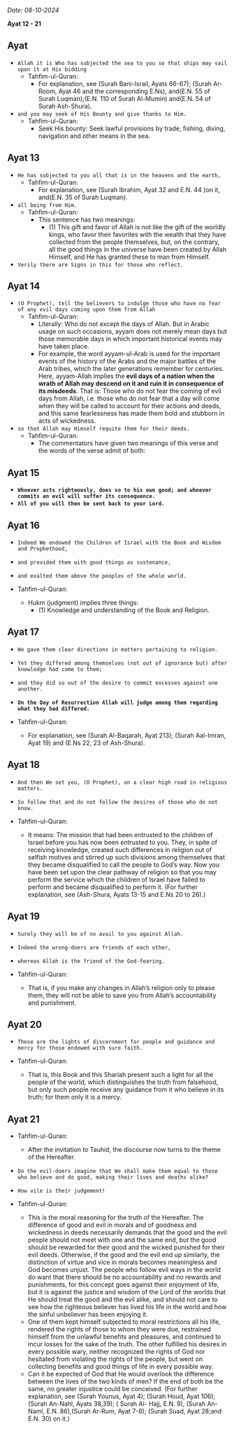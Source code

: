 _Date: 08-10-2024_

**Ayat 12 - 21**

## Ayat 

- `Allah it is Who has subjected the sea to you so that ships may sail upon it at His bidding`
  - Tahfim-ul-Quran:
    - For explanation, see (Surah Bani-Israil, Ayats 66-67); (Surah Ar-Room, Ayat 46 and the corresponding E.Ns), and(E.N. 55 of Surah Luqman);(E.N. 110 of Surah Al-Mumin) and(E.N. 54 of Surah Ash-Shura).
- `and you may seek of His Bounty and give thanks to Him.`
  - Tahfim-ul-Quran:
    - Seek His bounty: Seek lawful provisions by trade, fishing, diving, navigation and other means in the sea.

## Ayat 13

- `He has subjected to you all that is in the heavens and the earth,`
  - Tahfim-ul-Quran:
    - For explanation, see (Surah Ibrahim, Ayat 32 and E.N. 44 )on it, and(E.N. 35 of Surah Luqman).
- `all being from Him.`
  - Tahfim-ul-Quran:
    - This sentence has two meanings:
      - (1) This gift and favor of Allah is not like the gift of the worldly kings, who favor their favorites with the wealth that they have collected from the people themselves, but, on the contrary, all the good things in the universe have been created by Allah Himself, and He has granted these to man from Himself.
- `Verily there are Signs in this for those who reflect.`

## Ayat 14

- `(O Prophet), tell the believers to indulge those who have no fear of any evil days coming upon them from Allah`
  - Tahfim-ul-Quran:
    - Literally: Who do not except the days of Allah. But in Arabic usage on such occasions, ayyam does not merely mean days but those memorable days in which important historical events may have taken place.
    - For example, the word ayyam-ul-Arab is used for the important events of the history of the Arabs and the major battles of the Arab tribes, which the later generations remember for centuries. Here, ayyam-Allah implies the **evil days of a nation when the wrath of Allah may descend on it and ruin it in consequence of its misdeeds**. That is: Those who do not fear the coming of evil days from Allah, i.e. those who do not fear that a day will come when they will be called to account for their actions and deeds, and this same fearlessness has made them bold and stubborn in acts of wickedness.
- `so that Allah may Himself requite them for their deeds.`
  - Tahfim-ul-Quran:
    - The commentators have given two meanings of this verse and the words of the verse admit of both:

## Ayat 15

- **`Whoever acts righteously, does so to his own good; and whoever commits an evil will suffer its consequence.`**
- **`All of you will then be sent back to your Lord.`**

## Ayat 16

- `Indeed We endowed the Children of Israel with the Book and Wisdom and Prophethood,`
- `and provided them with good things as sustenance,`
- `and exalted them above the peoples of the whole world.`

- Tahfim-ul-Quran:
  - Hukm (judgment) implies three things:
    - (1) Knowledge and understanding of the Book and Religion.


## Ayat 17

- `We gave them clear directions in matters pertaining to religion.`
- `Yet they differed among themselves (not out of ignorance but) after knowledge had come to them;`
- `and they did so out of the desire to commit excesses against one another.`
- **`On the Day of Resurrection Allah will judge among them regarding what they had differed.`**

- Tahfim-ul-Quran:  
  - For explanation, see (Surah Al-Baqarah, Ayat 213); (Surah Aal-Imran, Ayat 19) and (E.Ns 22, 23 of Ash-Shura).


## Ayat 18

- `And then We set you, (O Prophet), on a clear high road in religious matters.`
- `So follow that and do not follow the desires of those who do not know.`

- Tahfim-ul-Quran:
  - It means: The mission that had been entrusted to the children of Israel before you has now been entrusted to you. They, in spite of receiving knowledge, created such differences in religion out of selfish motives and stirred up such divisions among themselves that they became disqualified to call the people to God’s way. Now you have been set upon the clear pathway of religion so that you may perform the service which the children of Israel have failed to perform and became disqualified to perform it. (For further explanation, see (Ash-Shura, Ayats 13-15 and E.Ns 20 to 26).)

## Ayat 19

- `Surely they will be of no avail to you against Allah.`
- `Indeed the wrong-doers are friends of each other,`
- `whereas Allah is the friend of the God-fearing.`

- Tahfim-ul-Quran:
  - That is, if you make any changes in Allah’s religion only to please them, they will not be able to save you from Allah’s accountability and punishment.


## Ayat 20

- `These are the lights of discernment for people and guidance and mercy for those endowed with sure faith.`

- Tahfim-ul-Quran:
  - That is, this Book and this Shariah present such a light for all the people of the world, which distinguishes the truth from falsehood, but only such people receive any guidance from it who believe in its truth; for them only it is a mercy.

## Ayat 21

- Tahfim-ul-Quran:
  - After the invitation to Tauhid, the discourse now turns to the theme of the Hereafter.

- `Do the evil-doers imagine that We shall make them equal to those who believe and do good, making their lives and deaths alike?`
- `How vile is their judgement!`

- Tahfim-ul-Quran:
  - This is the moral reasoning for the truth of the Hereafter. The difference of good and evil in morals and of goodness and wickedness in deeds necessarily demands that the good and the evil people should not meet with one and the same end, but the good should be rewarded for their good and the wicked punished for their evil deeds. Otherwise, if the good and the evil end up similarly, the distinction of virtue and vice in morals becomes meaningless and God becomes unjust. The people who follow evil ways in the world do want that there should be no accountability and no rewards and punishments, for this concept goes against their enjoyment of life, but it is against the justice and wisdom of the Lord of the worlds that He should treat the good and the evil alike, and should not care to see how the righteous believer has lived his life in the world and how the sinful unbeliever has been enjoying it.
  - One of them kept himself subjected to moral restrictions all his life, rendered the rights of those to whom they were due, restrained himself from the unlawful benefits and pleasures, and continued to incur losses for the sake of the truth. The other fulfilled his desires in every possible wary, neither recognized the rights of God nor hesitated from violating the rights of the people, but went on collecting benefits and good things of life in every possible way.
  - Can it be expected of God that He would overlook the difference between the lives of the two kinds of men? If the end of both be the same, no greater injustice could be conceived. (For further explanation, see (Surah Younus, Ayat 4); (Surah Houd, Ayat 106); (Surah An-Nahl, Ayats 38,39); ( Surah Al- Hajj, E.N. 9), (Surah An-Naml, E.N. 86),(Surah Ar-Rum, Ayat 7-8); (Surah Suad, Ayat 28;and E.N. 30) on it.)
